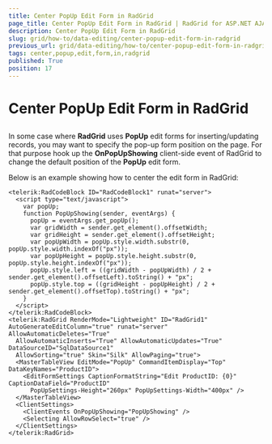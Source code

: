 ```yaml
---
title: Center PopUp Edit Form in RadGrid
page_title: Center PopUp Edit Form in RadGrid | RadGrid for ASP.NET AJAX Documentation
description: Center PopUp Edit Form in RadGrid
slug: grid/how-to/data-editing/center-popup-edit-form-in-radgrid
previous_url: grid/data-editing/how-to/center-popup-edit-form-in-radgrid
tags: center,popup,edit,form,in,radgrid
published: True
position: 17
---
```


# Center PopUp Edit Form in RadGrid



##

In some case where **RadGrid** uses **PopUp** edit forms for inserting/updating records, you may want to specify the pop-up form position on the page. For that purpose hook up the **OnPopUpShowing** client-side event of RadGrid to change the default position of the **PopUp** edit form.

Below is an example showing how to center the edit form in RadGrid:

````ASP.NET
<telerik:RadCodeBlock ID="RadCodeBlock1" runat="server">
  <script type="text/javascript">
    var popUp;
    function PopUpShowing(sender, eventArgs) {
      popUp = eventArgs.get_popUp();
      var gridWidth = sender.get_element().offsetWidth;
      var gridHeight = sender.get_element().offsetHeight;
      var popUpWidth = popUp.style.width.substr(0, popUp.style.width.indexOf("px"));
      var popUpHeight = popUp.style.height.substr(0, popUp.style.height.indexOf("px"));
      popUp.style.left = ((gridWidth - popUpWidth) / 2 + sender.get_element().offsetLeft).toString() + "px";
      popUp.style.top = ((gridHeight - popUpHeight) / 2 + sender.get_element().offsetTop).toString() + "px";
    }
  </script>
</telerik:RadCodeBlock>
<telerik:RadGrid RenderMode="Lightweight" ID="RadGrid1" AutoGenerateEditColumn="true" runat="server" AllowAutomaticDeletes="True"
  AllowAutomaticInserts="True" AllowAutomaticUpdates="True" DataSourceID="SqlDataSource1"
  AllowSorting="true" Skin="Silk" AllowPaging="true">
  <MasterTableView EditMode="PopUp" CommandItemDisplay="Top" DataKeyNames="ProductID">
    <EditFormSettings CaptionFormatString="Edit ProductID: {0}" CaptionDataField="ProductID"
      PopUpSettings-Height="260px" PopUpSettings-Width="400px" />
  </MasterTableView>
  <ClientSettings>
    <ClientEvents OnPopUpShowing="PopUpShowing" />
    <Selecting AllowRowSelect="true" />
  </ClientSettings>
</telerik:RadGrid>
````


